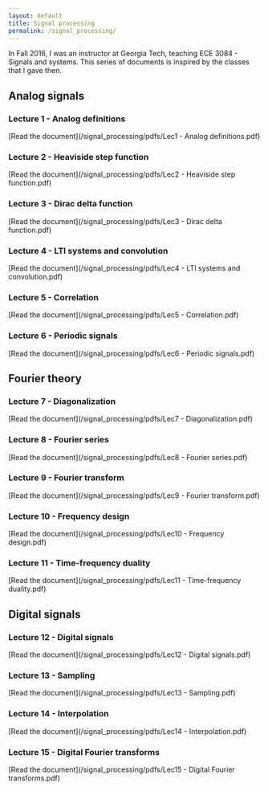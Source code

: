 ```yaml
---
layout: default
title: Signal processing
permalink: /signal_processing/
---
```


In Fall 2016, I was an instructor at Georgia Tech, teaching ECE 3084 - Signals and systems.
This series of documents is inspired by the classes that I gave then.

## Analog signals

### Lecture 1 - Analog definitions

[Read the document](/signal_processing/pdfs/Lec1 - Analog definitions.pdf)

### Lecture 2 - Heaviside step function

[Read the document](/signal_processing/pdfs/Lec2 - Heaviside step function.pdf)

### Lecture 3 - Dirac delta function

[Read the document](/signal_processing/pdfs/Lec3 - Dirac delta function.pdf)

### Lecture 4 - LTI systems and convolution

[Read the document](/signal_processing/pdfs/Lec4 - LTI systems and convolution.pdf)

### Lecture 5 - Correlation

[Read the document](/signal_processing/pdfs/Lec5 - Correlation.pdf)

### Lecture 6 - Periodic signals

[Read the document](/signal_processing/pdfs/Lec6 - Periodic signals.pdf)

## Fourier theory

### Lecture 7 - Diagonalization

[Read the document](/signal_processing/pdfs/Lec7 - Diagonalization.pdf)

### Lecture 8 - Fourier series

[Read the document](/signal_processing/pdfs/Lec8 - Fourier series.pdf)

### Lecture 9 - Fourier transform

[Read the document](/signal_processing/pdfs/Lec9 - Fourier transform.pdf)

### Lecture 10 - Frequency design

[Read the document](/signal_processing/pdfs/Lec10 - Frequency design.pdf)

### Lecture 11 - Time-frequency duality

[Read the document](/signal_processing/pdfs/Lec11 - Time-frequency duality.pdf)

## Digital signals

### Lecture 12 - Digital signals

[Read the document](/signal_processing/pdfs/Lec12 - Digital signals.pdf)

### Lecture 13 - Sampling

[Read the document](/signal_processing/pdfs/Lec13 - Sampling.pdf)

### Lecture 14 - Interpolation

[Read the document](/signal_processing/pdfs/Lec14 - Interpolation.pdf)

### Lecture 15 - Digital Fourier transforms

[Read the document](/signal_processing/pdfs/Lec15 - Digital Fourier transforms.pdf)

